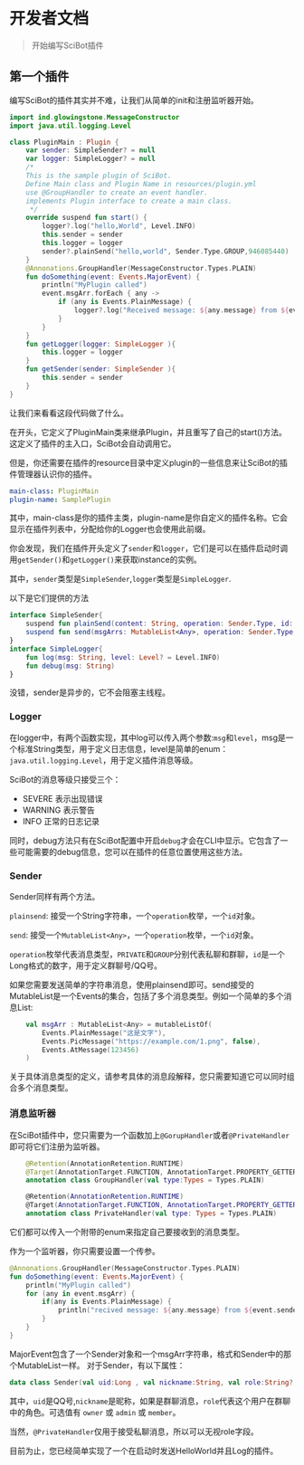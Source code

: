 # 开发者文档

> 开始编写SciBot插件

## 第一个插件

编写SciBot的插件其实并不难，让我们从简单的init和注册监听器开始。

```kotlin
import ind.glowingstone.MessageConstructor
import java.util.logging.Level

class PluginMain : Plugin {
    var sender: SimpleSender? = null
    var logger: SimpleLogger? = null
    /*
    This is the sample plugin of SciBot.
    Define Main class and Plugin Name in resources/plugin.yml
    use @GroupHandler to create an event handler.
    implements Plugin interface to create a main class.
     */
    override suspend fun start() {
        logger?.log("hello,World", Level.INFO)
        this.sender = sender
        this.logger = logger
        sender?.plainSend("hello,world", Sender.Type.GROUP,946085440)
    }
    @Annonations.GroupHandler(MessageConstructor.Types.PLAIN)
    fun doSomething(event: Events.MajorEvent) {
        println("MyPlugin called")
        event.msgArr.forEach { any ->
            if (any is Events.PlainMessage) {
                logger?.log("Received message: ${any.message} from ${event.sender.uid}")
            }
        }
    }
    fun getLogger(logger: SimpleLogger ){
        this.logger = logger
    }
    fun getSender(sender: SimpleSender ){
        this.sender = sender
    }
}
```
让我们来看看这段代码做了什么。

在开头，它定义了PluginMain类来继承Plugin，并且重写了自己的start()方法。这定义了插件的主入口，SciBot会自动调用它。

但是，你还需要在插件的resource目录中定义plugin的一些信息来让SciBot的插件管理器认识你的插件。
```yml
main-class: PluginMain
plugin-name: SamplePlugin
```
其中，main-class是你的插件主类，plugin-name是你自定义的插件名称。它会显示在插件列表中，分配给你的Logger也会使用此前缀。

你会发现，我们在插件开头定义了`sender`和`logger`，它们是可以在插件启动时调用`getSender()`和`getLogger()`来获取instance的实例。

其中，`sender`类型是`SimpleSender`,`logger`类型是`SimpleLogger`.

以下是它们提供的方法

```kotlin
interface SimpleSender{
    suspend fun plainSend(content: String, operation: Sender.Type, id: Long)
    suspend fun send(msgArrs: MutableList<Any>, operation: Sender.Type, id: Long)
}
interface SimpleLogger{
    fun log(msg: String, level: Level? = Level.INFO)
    fun debug(msg: String)
}
```
没错，sender是异步的，它不会阻塞主线程。
### Logger

在logger中，有两个函数实现，其中log可以传入两个参数:`msg`和`level`，msg是一个标准String类型，用于定义日志信息，level是简单的enum：`java.util.logging.Level`，用于定义插件消息等级。

SciBot的消息等级只接受三个：
- SEVERE    表示出现错误
- WARNING   表示警告
- INFO      正常的日志记录

同时，debug方法只有在SciBot配置中开启`debug`才会在CLI中显示。它包含了一些可能需要的debug信息，您可以在插件的任意位置使用这些方法。

### Sender

Sender同样有两个方法。

`plainsend`: 接受一个String字符串，一个`operation`枚举，一个`id`对象。

`send`: 接受一个`MutableList<Any>`，一个`operation`枚举，一个`id`对象。

`operation`枚举代表消息类型，`PRIVATE`和`GROUP`分别代表私聊和群聊，`id`是一个Long格式的数字，用于定义群聊号/QQ号。

如果您需要发送简单的字符串消息，使用plainsend即可。send接受的MutableList是一个Events的集合，包括了多个消息类型。例如一个简单的多个消息List:

```kotlin
    val msgArr : MutableList<Any> = mutableListOf(
        Events.PlainMessage("这是文字"),
        Events.PicMessage("https://example.com/1.png", false),
        Events.AtMessage(123456)
    )
```
关于具体消息类型的定义，请参考具体的消息段解释，您只需要知道它可以同时组合多个消息类型。

### 消息监听器

在SciBot插件中，您只需要为一个函数加上`@GorupHandler`或者`@PrivateHandler`即可将它们注册为监听器。

```kotlin
    @Retention(AnnotationRetention.RUNTIME)
    @Target(AnnotationTarget.FUNCTION, AnnotationTarget.PROPERTY_GETTER, AnnotationTarget.PROPERTY_SETTER)
    annotation class GroupHandler(val type:Types = Types.PLAIN)

    @Retention(AnnotationRetention.RUNTIME)
    @Target(AnnotationTarget.FUNCTION, AnnotationTarget.PROPERTY_GETTER, AnnotationTarget.PROPERTY_SETTER)
    annotation class PrivateHandler(val type: Types = Types.PLAIN)
```
它们都可以传入一个附带的enum来指定自己要接收到的消息类型。

作为一个监听器，你只需要设置一个传参。

```kotlin
@Annonations.GroupHandler(MessageConstructor.Types.PLAIN)
fun doSomething(event: Events.MajorEvent) {
    println("MyPlugin called")
    for (any in event.msgArr) {
        if(any is Events.PlainMessage) {
            println("recived message: ${any.message} from ${event.sender.uid}")
        }
    }
}
```
MajorEvent包含了一个Sender对象和一个msgArr字符串，格式和Sender中的那个MutableList一样。
对于Sender，有以下属性：
```kotlin
data class Sender(val uid:Long , val nickname:String, val role:String? = "private")
```
其中，`uid`是QQ号,`nickname`是昵称，如果是群聊消息，`role`代表这个用户在群聊中的角色。可选值有 `owner` 或 `admin` 或 `member`。

当然，`@PrivateHandler`仅用于接受私聊消息，所以可以无视role字段。

目前为止，您已经简单实现了一个在启动时发送HelloWorld并且Log的插件。